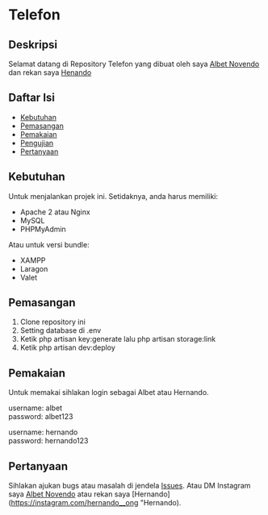 # Telefon

## Deskripsi

Selamat datang di Repository Telefon yang dibuat oleh saya [Albet Novendo](https://github.com/albetnov "Albet Novendo") dan rekan saya [Henando](https://github.com/Hernando17 "Hernando")

## Daftar Isi

- [Kebutuhan](#kebutuhan)
- [Pemasangan](#pemasangan)
- [Pemakaian](#pemakaian)
- [Pengujian](#pengujian)
- [Pertanyaan](#Pertanyaan)

## Kebutuhan

Untuk menjalankan projek ini. Setidaknya, anda harus memiliki:
 - Apache 2 atau Nginx
 - MySQL
 - PHPMyAdmin

Atau untuk versi bundle:
 - XAMPP
 - Laragon
 - Valet

## Pemasangan 

1. Clone repository ini
2. Setting database di .env
3. Ketik php artisan key:generate lalu php artisan storage:link
4. Ketik php artisan dev:deploy

## Pemakaian

Untuk memakai sihlakan login sebagai Albet atau Hernando.

username: albet <br />
password: albet123

username: hernando <br />
password: hernando123

## Pertanyaan
Sihlakan ajukan bugs atau masalah di jendela [Issues](https://github.com/albetnov/telefon/issues "Issues"). Atau DM Instagram saya [Albet Novendo](https://instagram.com/al_nv23 "Albet Novendo") atau rekan saya [Hernando](https://instagram.com/hernando__ong "Hernando).
